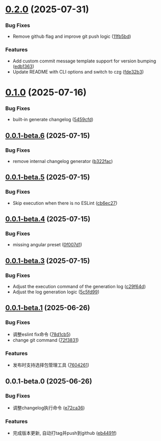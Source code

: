 # [0.2.0](https://github.com/hacxy/bump/compare/v0.1.0...v0.2.0) (2025-07-31)

### Bug Fixes

* Remove github flag and improve git push logic ([11fb5bd](https://github.com/hacxy/bump/commit/11fb5bd67c9f45d9a355c1dc17e1346d8fa158da))

### Features

* Add custom commit message template support for version bumping ([edb1363](https://github.com/hacxy/bump/commit/edb136319e302b09f82157c0d45de002df83ce63))
* Update README with CLI options and switch to czg ([fde32b3](https://github.com/hacxy/bump/commit/fde32b38561359bb088a55e24b49c81d9f1bb30e))

# [0.1.0](https://github.com/hacxy/bump/compare/v0.0.1-beta.6...v0.1.0) (2025-07-16)

### Bug Fixes

* built-in generate changelog ([5459cfd](https://github.com/hacxy/bump/commit/5459cfd092db9ec176eeaa8ca451e0eb2a147e0f))

## [0.0.1-beta.6](https://github.com/hacxy/bump/compare/v0.0.1-beta.5...v0.0.1-beta.6) (2025-07-15)

### Bug Fixes

* remove internal changelog generator ([b322fac](https://github.com/hacxy/bump/commit/b322fac803464bbf77bb55e374c98972a665be4f))

## [0.0.1-beta.5](https://github.com/hacxy/bump/compare/v0.0.1-beta.4...v0.0.1-beta.5) (2025-07-15)

### Bug Fixes

* Skip execution when there is no ESLint ([cb6ec27](https://github.com/hacxy/bump/commit/cb6ec27e0ce39d147bc4367f67863737a884fca6))

## [0.0.1-beta.4](https://github.com/hacxy/bump/compare/v0.0.1-beta.3...v0.0.1-beta.4) (2025-07-15)

### Bug Fixes

* missing angular preset ([0f007d1](https://github.com/hacxy/bump/commit/0f007d113f1480b24607da645550f483baf8c75d))

## [0.0.1-beta.3](https://github.com/hacxy/bump/compare/v0.0.1-beta.2...v0.0.1-beta.3) (2025-07-15)

### Bug Fixes

* Adjust the execution command of the generation log ([c29f64d](https://github.com/hacxy/bump/commit/c29f64d3604d292c0230c1b3265229727f714558))
* Adjust the log generation logic ([5c5fd99](https://github.com/hacxy/bump/commit/5c5fd994a983dc04079c55333f06c78745fd9669))

## [0.0.1-beta.1](https://github.com/hacxy/bump/compare/v0.0.1-beta.0...v0.0.1-beta.1) (2025-06-26)

### Bug Fixes

- 调整eslint fix命令 ([78d1cb5](https://github.com/hacxy/bump/commit/78d1cb5fa2ca5e8dab935b0354b1c51f40b8cb5d))
- change git command ([72f3831](https://github.com/hacxy/bump/commit/72f383183da42e0a29c0666c1031fada64828bb3))

### Features

- 发布时支持选择包管理工具 ([7604261](https://github.com/hacxy/bump/commit/7604261d83f25819e92ef7e4acf0bc0d3a49dc8a))

## 0.0.1-beta.0 (2025-06-26)

### Bug Fixes

- 调整changelog执行命令 ([e72ca36](https://github.com/hacxy/bump/commit/e72ca3640532b6b96bac519a7ee16c62144c0612))

### Features

- 完成版本更新, 自动打tag并push到github ([eb4491f](https://github.com/hacxy/bump/commit/eb4491fcd03eb674619cdf4e5bd4cd539e15edd7))
